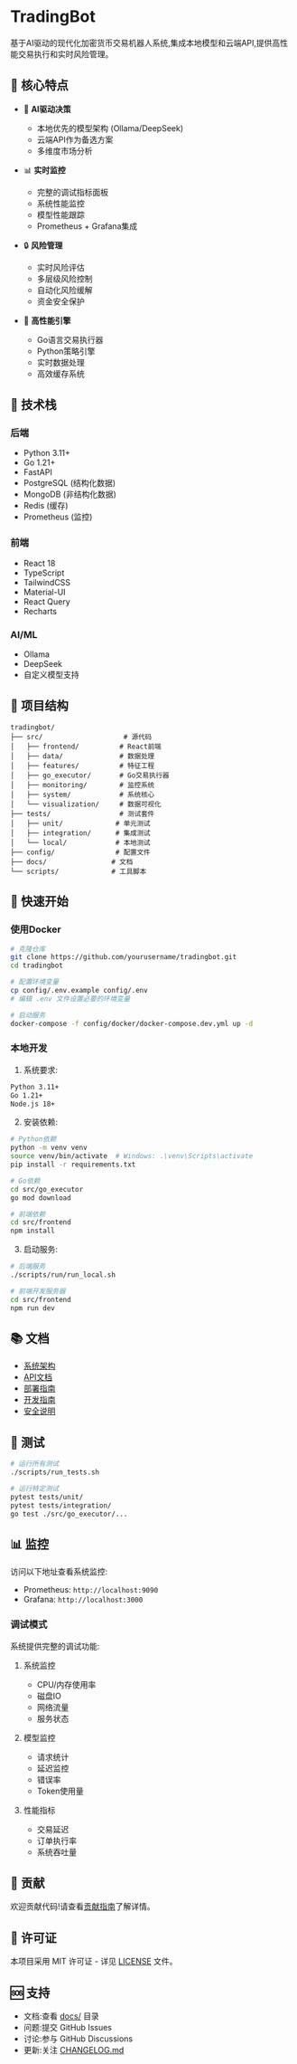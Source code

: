 # TradingBot

基于AI驱动的现代化加密货币交易机器人系统,集成本地模型和云端API,提供高性能交易执行和实时风险管理。

## 🌟 核心特点

- 🤖 **AI驱动决策**
  - 本地优先的模型架构 (Ollama/DeepSeek)
  - 云端API作为备选方案
  - 多维度市场分析

- 📊 **实时监控**
  - 完整的调试指标面板
  - 系统性能监控
  - 模型性能跟踪
  - Prometheus + Grafana集成

- 🔒 **风险管理**
  - 实时风险评估
  - 多层级风险控制
  - 自动化风险缓解
  - 资金安全保护

- 🚀 **高性能引擎**
  - Go语言交易执行器
  - Python策略引擎
  - 实时数据处理
  - 高效缓存系统

## 🔧 技术栈

### 后端
- Python 3.11+
- Go 1.21+
- FastAPI
- PostgreSQL (结构化数据)
- MongoDB (非结构化数据)
- Redis (缓存)
- Prometheus (监控)

### 前端
- React 18
- TypeScript
- TailwindCSS
- Material-UI
- React Query
- Recharts

### AI/ML
- Ollama
- DeepSeek
- 自定义模型支持

## 📁 项目结构

```
tradingbot/
├── src/                    # 源代码
│   ├── frontend/          # React前端
│   ├── data/              # 数据处理
│   ├── features/          # 特征工程
│   ├── go_executor/       # Go交易执行器
│   ├── monitoring/        # 监控系统
│   ├── system/            # 系统核心
│   └── visualization/     # 数据可视化
├── tests/                 # 测试套件
│   ├── unit/             # 单元测试
│   ├── integration/      # 集成测试
│   └── local/            # 本地测试
├── config/               # 配置文件
├── docs/                # 文档
└── scripts/             # 工具脚本
```

## 🚀 快速开始

### 使用Docker

```bash
# 克隆仓库
git clone https://github.com/yourusername/tradingbot.git
cd tradingbot

# 配置环境变量
cp config/.env.example config/.env
# 编辑 .env 文件设置必要的环境变量

# 启动服务
docker-compose -f config/docker/docker-compose.dev.yml up -d
```

### 本地开发

1. 系统要求:
```bash
Python 3.11+
Go 1.21+
Node.js 18+
```

2. 安装依赖:
```bash
# Python依赖
python -m venv venv
source venv/bin/activate  # Windows: .\venv\Scripts\activate
pip install -r requirements.txt

# Go依赖
cd src/go_executor
go mod download

# 前端依赖
cd src/frontend
npm install
```

3. 启动服务:
```bash
# 后端服务
./scripts/run/run_local.sh

# 前端开发服务器
cd src/frontend
npm run dev
```

## 📚 文档

- [系统架构](docs/system_architecture.md)
- [API文档](docs/api/README.md)
- [部署指南](docs/deployment/README.md)
- [开发指南](docs/development/README.md)
- [安全说明](docs/security/README.md)

## 🧪 测试

```bash
# 运行所有测试
./scripts/run_tests.sh

# 运行特定测试
pytest tests/unit/
pytest tests/integration/
go test ./src/go_executor/...
```

## 📊 监控

访问以下地址查看系统监控:

- Prometheus: `http://localhost:9090`
- Grafana: `http://localhost:3000`

### 调试模式

系统提供完整的调试功能:

1. 系统监控
   - CPU/内存使用率
   - 磁盘IO
   - 网络流量
   - 服务状态

2. 模型监控
   - 请求统计
   - 延迟监控
   - 错误率
   - Token使用量

3. 性能指标
   - 交易延迟
   - 订单执行率
   - 系统吞吐量

## 🤝 贡献

欢迎贡献代码!请查看[贡献指南](CONTRIBUTING.md)了解详情。

## 📄 许可证

本项目采用 MIT 许可证 - 详见 [LICENSE](LICENSE) 文件。

## 🆘 支持

- 文档:查看 [docs/](docs/) 目录
- 问题:提交 GitHub Issues
- 讨论:参与 GitHub Discussions
- 更新:关注 [CHANGELOG.md](docs/CHANGELOG.md)
